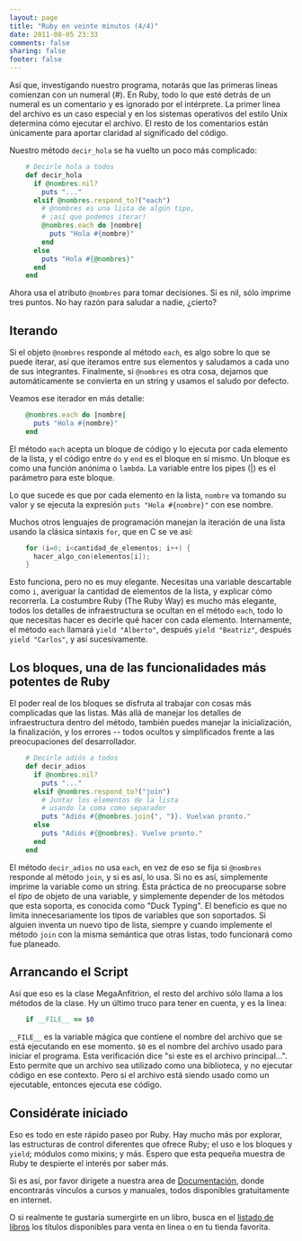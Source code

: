 ```yaml
---
layout: page
title: "Ruby en veinte minutos (4/4)"
date: 2011-08-05 23:33
comments: false
sharing: false
footer: false
---
```

Así que, investigando nuestro programa, notarás que las primeras lineas
comienzan con un numeral (#). En Ruby, todo lo que esté detrás de un numeral es
un comentario y es ignorado por el intérprete. La primer linea del archivo es
un caso especial y en los sistemas operativos del estilo Unix determina cómo
ejecutar el archivo. El resto de los comentarios están únicamente para aportar
claridad al significado del código.

Nuestro método `decir_hola` se ha vuelto un poco más complicado:

``` ruby
    # Decirle hola a todos
    def decir_hola
      if @nombres.nil?
        puts "..."
      elsif @nombres.respond_to?("each")
        # @nombres es una lista de algún tipo,
        # ¡así que podemos iterar!
        @nombres.each do |nombre|
          puts "Hola #{nombre}"
        end
      else
        puts "Hola #{@nombres}"
      end
    end
```

Ahora usa el atributo `@nombres` para tomar decisiones. Si es nil, sólo imprime
tres puntos. No hay razón para saludar a nadie, ¿cierto?

## Iterando

Si el objeto `@nombres` responde al método `each`, es algo sobre lo que se
puede iterar, así que iteramos entre sus elementos y saludamos a cada uno de
sus integrantes. Finalmente, si `@nombres` es otra cosa, dejamos que
automáticamente se convierta en un string y usamos el saludo por defecto.

Veamos ese iterador en más detalle:

``` ruby
    @nombres.each do |nombre|
      puts "Hola #{nombre}"
    end
```

El método `each` acepta un bloque de código y lo ejecuta por cada elemento de
la lista, y el código entre `do` y `end` es el bloque en sí mismo. Un bloque es
como una función anónima o `lambda`. La variable entre los pipes (|) es el
parámetro para este bloque.

Lo que sucede es que por cada elemento en la lista, `nombre` va tomando su
valor y se ejecuta la expresión `puts "Hola #{nombre}"` con ese nombre.

Muchos otros lenguajes de programación manejan la iteración de una lista usando
la clásica sintaxis `for`, que en C se ve así:

``` c
    for (i=0; i<cantidad_de_elementos; i++) {
      hacer_algo_con(elementos[i]);
    }
```

Esto funciona, pero no es muy elegante. Necesitas una variable descartable como
`i`, averiguar la cantidad de elementos de la lista, y explicar cómo
recorrerla. La costumbre Ruby (The Ruby Way) es mucho más elegante, todos los
detalles de infraestructura se ocultan en el método `each`, todo lo que
necesitas hacer es decirle qué hacer con cada elemento. Internamente, el método
`each` llamará `yield "Alberto"`, después `yield "Beatriz"`, después `yield
"Carlos"`, y así sucesivamente.

## Los bloques, una de las funcionalidades más potentes de Ruby

El poder real de los bloques se disfruta al trabajar con cosas más complicadas
que las listas. Más allá de manejar los detalles de infraestructura dentro del
método, también puedes manejar la inicialización, la finalización, y los
errores -- todos ocultos y simplificados frente a las preocupaciones del
desarrollador.

``` ruby
    # Decirle adiós a todos
    def decir_adios
      if @nombres.nil?
        puts "..."
      elsif @nombres.respond_to?("join")
        # Juntar los elementos de la lista
        # usando la coma como separador
        puts "Adiós #{@nombres.join(", ")}. Vuelvan pronto."
      else
        puts "Adiós #{@nombres}. Vuelve pronto."
      end
    end
```

El método `decir_adios` no usa `each`, en vez de eso se fija si `@nombres`
responde al método `join`, y si es así, lo usa. Si no es así, simplemente
imprime la variable como un string. Esta práctica de no preocuparse sobre el
_tipo_ de objeto de una variable, y simplemente depender de los métodos que
esta soporta, es conocida como "Duck Typing". El beneficio es que no limita
innecesariamente los tipos de variables que son soportados. Si alguien inventa
un nuevo tipo de lista, siempre y cuando implemente el método `join` con la
misma semántica que otras listas, todo funcionará como fue planeado.

## Arrancando el Script

Así que eso es la clase MegaAnfitrion, el resto del archivo sólo llama a los
métodos de la clase. Hy un último truco para tener en cuenta, y es la linea:

``` ruby
    if __FILE__ == $0
```

`__FILE__` es la variable mágica que contiene el nombre del archivo que se está
ejecutando en ese momento. `$0` es el nombre del archivo usado para iniciar el
programa. Esta verificación dice "si este es el archivo principal...". Esto
permite que un archivo sea utilizado como una biblioteca, y no ejecutar código
en ese contexto. Pero si el archivo está siendo usado como un ejecutable,
entonces ejecuta ese código.

## Considérate iniciado

Eso es todo en este rápido paseo por Ruby. Hay mucho más por explorar, las
estructuras de control diferentes que ofrece Ruby; el uso e los bloques y
`yield`; módulos como mixins; y más. Espero que esta pequeña muestra de Ruby te
despierte el interés por saber más.

Si es así, por favor dirígete a nuestra area de
[Documentación](/es/documentation/), donde encontrarás vínculos a cursos y
manuales, todos disponibles gratuitamente en internet.

O si realmente te gustaría sumergirte en un libro, busca en el [listado de libros](http://www.ruby-doc.org/bookstore) los títulos disponibles para venta en linea o en tu tienda favorita.
